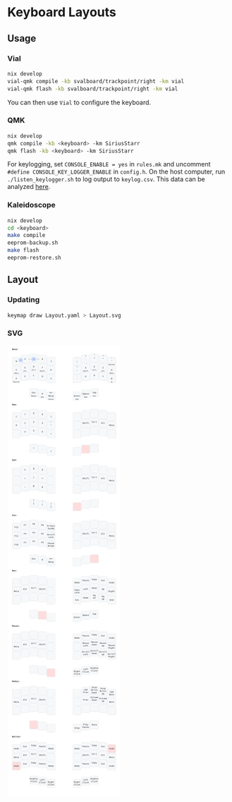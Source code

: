 # Keyboard Layouts

## Usage

### Vial

```bash
nix develop
vial-qmk compile -kb svalboard/trackpoint/right -km vial
vial-qmk flash -kb svalboard/trackpoint/right -km vial
```

You can then use `Vial` to configure the keyboard.

### QMK

```bash
nix develop
qmk compile -kb <keyboard> -km SiriusStarr
qmk flash -kb <keyboard> -km SiriusStarr
```

For keylogging, set `CONSOLE_ENABLE = yes` in `rules.mk` and uncomment
`#define CONSOLE_KEY_LOGGER_ENABLE` in `config.h`.  On the host computer, run
`./listen_keylogger.sh` to log output to `keylog.csv`.  This data can be
analyzed [here](https://precondition.github.io/qmk-heatmap).

### Kaleidoscope

```bash
nix develop
cd <keyboard>
make compile
eeprom-backup.sh
make flash
eeprom-restore.sh
```

## Layout

### Updating

```bash
keymap draw Layout.yaml > Layout.svg
```

### SVG

![Layout](./Layout.svg)
